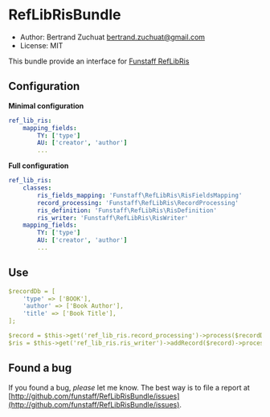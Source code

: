 RefLibRisBundle
===

* Author: Bertrand Zuchuat <bertrand.zuchuat@gmail.com>
* License: MIT

This bundle provide an interface for [Funstaff RefLibRis](https://github.com/Funstaff/RefLibRis)


## Configuration

__Minimal configuration__
```yml
ref_lib_ris:
    mapping_fields:
        TY: ['type']
        AU: ['creator', 'author']
        ...
```

__Full configuration__
```yml
ref_lib_ris:
    classes:
        ris_fields_mapping: 'Funstaff\RefLibRis\RisFieldsMapping'
        record_processing: 'Funstaff\RefLibRis\RecordProcessing'
        ris_definition: 'Funstaff\RefLibRis\RisDefinition'
        ris_writer: 'Funstaff\RefLibRis\RisWriter'
    mapping_fields:
        TY: ['type']
        AU: ['creator', 'author']
        ...
```

## Use
```yml
$recordDb = [
    'type' => ['BOOK'],
    'author' => ['Book Author'],
    'title' => ['Book Title'],
];

$record = $this->get('ref_lib_ris.record_processing')->process($recordDb);
$ris = $this->get('ref_lib_ris.ris_writer')->addRecord($record)->process();
```

## Found a bug

If you found a bug, *please* let me know. The best way is to file a report at 
[http://github.com/funstaff/RefLibRisBundle/issues](http://github.com/funstaff/RefLibRisBundle/issues).